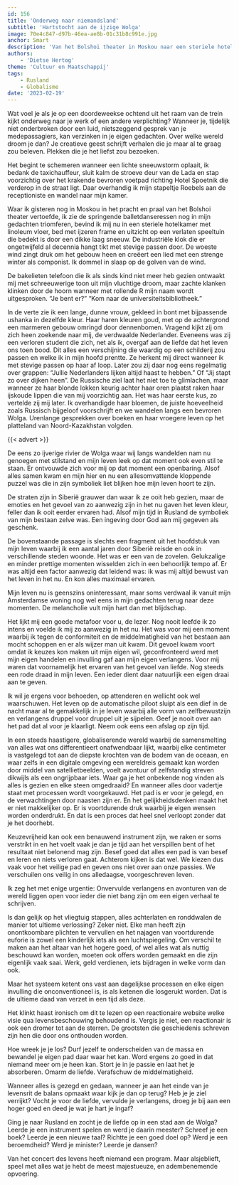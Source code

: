 ```yaml
---
id: 156
title: 'Onderweg naar niemandsland'
subtitle: 'Hartstocht aan de ijzige Wolga'
image: 70e4c847-d97b-46ea-ae8b-01c31b8c991e.jpg
anchor: Smart
description: 'Van het Bolshoi theater in Moskou naar een steriele hotelkamer in Siberië: stap in de schoenen van de auteur en ontdek hoe hij het leven in het nu ontdekte tijdens zijn reis door Rusland.'
authors:
    - 'Dietse Hertog'
theme: 'Cultuur en Maatschappij'
tags:
    - Rusland
    - Globalisme
date: '2023-02-19'
---
```


Wat voel je als je op een doordeweekse ochtend uit het raam van de trein kijkt onderweg naar je werk of een andere verplichting? Wanneer je, tijdelijk niet onderbroken door een luid, nietszeggend gesprek van je medepassagiers, kan verzinken in je eigen gedachten. Over welke wereld droom je dan? Je creatieve geest schrijft verhalen die je maar al te graag zou beleven. Plekken die je het liefst zou bezoeken.

Het begint te schemeren wanneer een lichte sneeuwstorm oplaait, ik bedank de taxichauffeur, sluit kalm de stroeve deur van de Lada en stap voorzichtig over het krakende bevroren voetpad richting Hotel Spoetnik die verderop in de straat ligt. Daar overhandig ik mijn stapeltje Roebels aan de receptioniste en wandel naar mijn kamer. 

Waar ik gisteren nog in Moskou in het pracht en praal van het Bolshoi theater vertoefde, ik zie de springende balletdanseressen nog in mijn gedachten triomferen, bevind ik mij nu in een steriele hotelkamer met linoleum vloer, bed met ijzeren frame en uitzicht op een verlaten speeltuin die bedekt is door een dikke laag sneeuw. De industriële klok die er ongetwijfeld al decennia hangt tikt met stevige passen door. De woeste wind zingt druk om het gebouw heen en creëert een lied met een strenge winter als componist. Ik dommel in slaap op de golven van de wind.

De bakelieten telefoon die ik als sinds kind niet meer heb gezien ontwaakt mij met schreeuwerige toon uit mijn vluchtige droom, maar zachte klanken klinken door de hoorn wanneer met rollende R mijn naam wordt uitgesproken. “Je bent er?” “Kom naar de universiteitsbibliotheek.” 

In de verte zie ik een lange, dunne vrouw, gekleed in bont met bijpassende ushanka in dezelfde kleur. Haar haren kleuren goud, met op de achtergrond een marmeren gebouw omringd door dennenbomen. Vragend kijkt zij om zich heen zoekende naar mij, de verdwaalde Nederlander. Eveneens was zij een verloren student die zich, net als ik, overgaf aan de liefde dat het leven ons toen bood. Dit alles een verschijning die waardig op een schilderij zou passen en welke ik in mijn hoofd prentte. Ze herkent mij direct wanneer ik met stevige passen op haar af loop. Later zou zij daar nog eens regelmatig over grappen: “Jullie Nederlanders lijken altijd haast te hebben.” Of “Jij stapt zo over dijken heen”. De Russische ziel laat het niet toe te glimlachen, maar wanneer ze haar blonde lokken keurig achter haar oren plaatst raken haar ijskoude lippen die van mij voorzichtig aan. Het was haar eerste kus, zo vertelde zij mij later. Ik overhandigde haar bloemen, de juiste hoeveelheid zoals Russisch bijgeloof voorschrijft en we wandelen langs een bevroren Wolga. Urenlange gesprekken over boeken en haar vroegere leven op het platteland van Noord-Kazakhstan volgden.

{{< advert >}}

De eens zo ijverige rivier de Wolga waar wij langs wandelden nam nu genoegen met stilstand en mijn leven leek op dat moment ook even stil te staan. Er ontvouwde zich voor mij op dat moment een openbaring. Alsof alles samen kwam en mijn hier en nu een allesomvattende kloppende puzzel was die in zijn symboliek liet blijken hoe mijn leven hoort te zijn. 

De straten zijn in Siberië grauwer dan waar ik ze ooit heb gezien, maar de emoties en het gevoel van zo aanwezig zijn in het nu gaven het leven kleur, feller dan ik ooit eerder ervaren had. Alsof mijn tijd in Rusland de symboliek van mijn bestaan zelve was. Een ingeving door God aan mij gegeven als geschenk. 

De bovenstaande passage is slechts een fragment uit het hoofdstuk van mijn leven waarbij ik een aantal jaren door Siberië reisde en ook in verschillende steden woonde. Het was er een van de zovelen. Gelukzalige en minder prettige momenten wisselden zich in een behoorlijk tempo af. Er was altijd een factor aanwezig dat leidend was: ik was mij altijd bewust van het leven in het nu. En kon alles maximaal ervaren.

Mijn leven nu is geenszins oninteressant, maar soms verdwaal ik vanuit mijn Amsterdamse woning nog wel eens in mijn gedachten terug naar deze momenten. De melancholie vult mijn hart dan met blijdschap. 

Het lijkt mij een goede metafoor voor u, de lezer. Nog nooit leefde ik zo intens en voelde ik mij zo aanwezig in het nu. Het was voor mij een moment waarbij ik tegen de conformiteit en de middelmatigheid van het bestaan aan mocht schoppen en er als wijzer man uit kwam. Dit gevoel kwam voort omdat ik keuzes kon maken uit mijn eigen wil, geconfronteerd werd met mijn eigen handelen en invulling gaf aan mijn eigen verlangens. Voor mij waren dat voornamelijk het ervaren van het gevoel van liefde. Nog steeds een rode draad in mijn leven. Een ieder dient daar natuurlijk een eigen draai aan te geven.

Ik wil je ergens voor behoeden, op attenderen en wellicht ook wel waarschuwen. Het leven op de automatische piloot sluipt als een dief in de nacht maar al te gemakkelijk in je leven waarbij alle vorm van zelfbewustzijn en verlangens druppel voor druppel uit je sijpelen. Geef je nooit over aan het pad dat al voor je klaarligt. Neem ook eens een afslag op zijn tijd. 

In een steeds haastigere, globaliserende wereld waarbij de samensmelting van alles wat ons differentieert onafwendbaar lijkt, waarbij elke centimeter is vastgelegd tot aan de diepste krochten van de bodem van de oceaan, en waar zelfs in een digitale omgeving een wereldreis gemaakt kan worden door middel van satellietbeelden, voelt avontuur of zelfstandig streven dikwijls als een ongrijpbaar iets. Waar ga je het onbekende nog vinden als alles is gezien en elke steen omgedraaid? En wanneer alles door vadertje staat met processen wordt voorgekauwd. Het pad is er voor je gelegd, en de verwachtingen door naasten zijn er. En het gelijkheidsdenken maakt het er niet makkelijker op. Er is voortdurende druk waarbij je eigen wensen worden onderdrukt. En dat is een proces dat heel snel verloopt zonder dat je het doorhebt. 

Keuzevrijheid kan ook een benauwend instrument zijn, we raken er soms verstrikt in en het voelt vaak je dan je tijd aan het verspillen bent of het resultaat niet belonend mag zijn. Besef goed dat alles een pad is van besef en leren en niets verloren gaat. Achterom kijken is dat wel. We kiezen dus vaak voor het veilige pad en geven ons niet over aan onze passies. We verschuilen ons veilig in ons alledaagse, voorgeschreven leven.

Ik zeg het met enige urgentie: Onvervulde verlangens en avonturen van de wereld liggen open voor ieder die niet bang zijn om een eigen verhaal te schrijven. 

Is dan gelijk op het vliegtuig stappen, alles achterlaten en ronddwalen de manier tot ultieme verlossing? Zeker niet. Elke man heeft zijn onontkoombare plichten te vervullen en het najagen van voortdurende euforie is zowel een kinderlijk iets als een luchtspiegeling. Om verschil te maken aan het altaar van het hogere goed, of wel alles wat als nuttig beschouwd kan worden, moeten ook offers worden gemaakt en die zijn eigenlijk vaak saai. Werk, geld verdienen, iets bijdragen in welke vorm dan ook. 

Maar het systeem ketent ons vast aan dagelijkse processen en elke eigen invulling die onconventioneel is, is als ketenen die losgerukt worden. Dat is de ultieme daad van verzet in een tijd als deze.

Het klinkt haast ironisch om dit te lezen op een reactionaire website welke visie qua levensbeschouwing behoudend is. Vergis je niet, een reactionair is ook een dromer tot aan de sterren. De grootsten die geschiedenis schreven zijn hen die door ons onthouden worden. 

Hoe wreek je je los? Durf jezelf te onderscheiden van de massa en bewandel je eigen pad daar waar het kan. Word ergens zo goed in dat niemand meer om je heen kan. Stort je in je passie en laat het je absorberen. Omarm de liefde. Verafschuw de middelmatigheid. 

Wanneer alles is gezegd en gedaan, wanneer je aan het einde van je levensrit de balans opmaakt waar kijk je dan op terug? Heb je je ziel verrijkt? Vocht je voor de liefde, vervulde je verlangens, droeg je bij aan een hoger goed en deed je wat je hart je ingaf? 

Ging je naar Rusland en zocht je de liefde op in een stad aan de Wolga? Leerde je een instrument spelen en werd je daarin meester? Schreef je een boek?  Leerde je een nieuwe taal? Richtte je een goed doel op? Werd je een beroemdheid? Werd je minister? Leerde je dansen?

Van het concert des levens heeft niemand een program. Maar alsjeblieft, speel met alles wat je hebt de meest majestueuze, en adembenemende opvoering.
